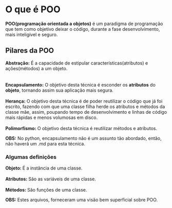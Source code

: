 # O que é POO

<b>POO(programação orientada a objetos)</b> é um paradigma de programação que tem como objetivo deixar o código, durante a fase desenvolvimento, mais inteligível e seguro.

## Pilares da POO
<b>Abstração:</b> É a capacidade de estipular características(atributos) e ações(métodos) a um objeto.  
<br>
<br>
<b>Encapsulamento:</b> O objetivo desta técnica é esconder os <b>atributos</b> do <b>objeto</b>, tornando assim sua aplicação mais segura.
<br>
<br>
<b>Herança:</b> O objetivo desta técnica é de poder reutilizar o código que já foi escrito, fazendo com que uma classe filha herde os atributos e métodos da classe mãe, assim, poupando tempo de desenvolvimento e linhas de código mais rápidas e menos volumosas em disco.
<br>
<br>
<b>Polimorfismo:</b> O objetivo desta técnica é reutilizar métodos e atributos.

<b>OBS:</b> No python, encapsulamento não é um assunto tão abordado, então, não haverá um .md para esta técnica.

### Algumas definições
<b>Objeto: </b>É a instância de uma classe.
<br>
<br>
<b>Atributos: </b>São as variáveis de uma classe.
<br>
<br>
<b>Métodos: </b>São funções de uma classe.

<b>OBS: </b>Estes arquivos, forneceram uma visão bem superficial sobre POO.